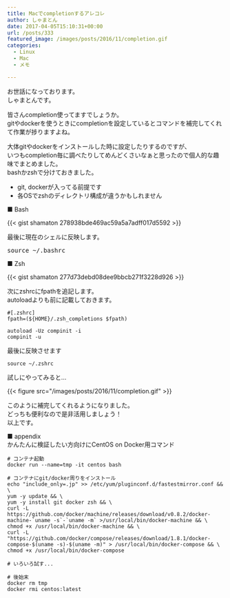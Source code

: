 ```yaml
---
title: Macでcompletionするアレコレ
author: しゃまとん
date: 2017-04-05T15:10:31+00:00
url: /posts/333
featured_image: /images/posts/2016/11/completion.gif
categories:
  - Linux
  - Mac
  - メモ

---
```

お世話になっております。  
しゃまとんです。

皆さんcompletion使ってますでしょうか。  
gitやdockerを使うときにcompletionを設定しているとコマンドを補完してくれて作業が捗りますよね。

大体gitやdockerをインストールした時に設定したりするのですが、  
いつもcompletion毎に調べたりしてめんどくさいなぁと思ったので個人的な趣味でまとめました。  
bashかzshで分けておきました。

* git, dockerが入ってる前提です  
* 各OSでzshのディレクトリ構成が違うかもしれません

■ Bash

{{< gist shamaton 278938bde469ac59a5a7adff017d5592 >}}


最後に現在のシェルに反映します。

<pre class="lang:sh decode:true">source ~/.bashrc</pre>

■ Zsh

{{< gist shamaton 277d73debd08dee9bbcb271f3228d926 >}}

次にzshrcにfpathを追記します。  
autoloadよりも前に記載しておきます。

```shell
#[.zshrc]
fpath=(${HOME}/.zsh_completions $fpath)

autoload -Uz compinit -i
compinit -u
```

最後に反映させます

```shell
source ~/.zshrc
```

試しにやってみると...

{{< figure src="/images/posts/2016/11/completion.gif" >}}

このように補完してくれるようになりました。  
どっちも便利なので是非活用しましょう！  
以上です。

■ appendix  
かんたんに検証したい方向けにCentOS on Docker用コマンド

```shell
# コンテナ起動
docker run --name=tmp -it centos bash

# コンテナにgit/docker周りをインストール
echo "include_only=.jp" >> /etc/yum/pluginconf.d/fastestmirror.conf && \
yum -y update && \
yum -y install git docker zsh && \
curl -L https://github.com/docker/machine/releases/download/v0.8.2/docker-machine-`uname -s`-`uname -m` >/usr/local/bin/docker-machine && \
chmod +x /usr/local/bin/docker-machine && \
curl -L "https://github.com/docker/compose/releases/download/1.8.1/docker-compose-$(uname -s)-$(uname -m)" > /usr/local/bin/docker-compose && \
chmod +x /usr/local/bin/docker-compose

# いろいろ試す...

# 後始末
docker rm tmp
docker rmi centos:latest
```
